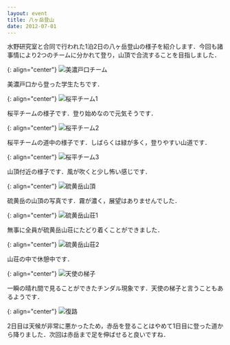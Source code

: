 ```yaml
---
layout: event
title: 八ヶ岳登山
date: 2012-07-01
---
```


水野研究室と合同で行われた1泊2日の八ヶ岳登山の様子を紹介します．今回も諸事情により2つのチームに分かれて登り，山頂で合流することを目指しました．

{: align="center"}
![美濃戸口チーム](/images/events/012/01.jpg)

美濃戸口から登った学生たちです．

{: align="center"}
![桜平チーム1](/images/events/012/02.jpg)

桜平チームの様子です．登り始めなので元気そうです．

{: align="center"}
![桜平チーム2](/images/events/012/03.jpg)

桜平チームの道中の様子です．しばらくは緑が多く，登りやすい山道です．

{: align="center"}
![桜平チーム3](/images/events/012/04.jpg)

山頂付近の様子です．風が吹くと少し怖い感じです．

{: align="center"}
![硫黄岳山頂](/images/events/012/05.jpg)

硫黄岳の山頂の写真です．霧が濃く，展望はありませんでした．

{: align="center"}
![硫黄岳山荘1](/images/events/012/06.jpg)

無事に全員が硫黄岳山荘にたどり着くことができました．

{: align="center"}
![硫黄岳山荘2](/images/events/012/07.jpg)

山荘の中で休憩中です．

{: align="center"}
![天使の梯子](/images/events/012/08.jpg)

一瞬の晴れ間で見ることができたチンダル現象です．天使の梯子と言うこともあるようです．

{: align="center"}
![復路](/images/events/012/09.jpg)

2日目は天候が非常に悪かったため，赤岳を登ることはやめて1日目に登った道から降りました．次回は赤岳まで足を伸ばせると良いですね．

